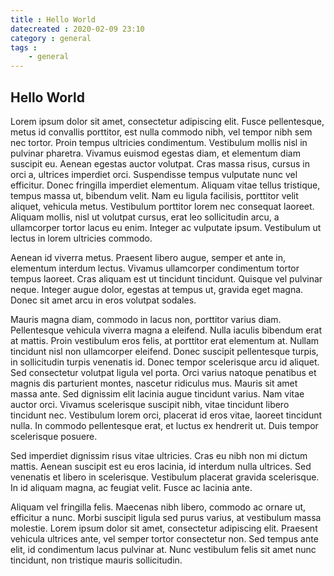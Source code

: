 ```yaml
---
title : Hello World
datecreated : 2020-02-09 23:10
category : general
tags : 
    - general
---
```


## Hello World

Lorem ipsum dolor sit amet, consectetur adipiscing elit. Fusce pellentesque, metus id convallis porttitor, est nulla commodo nibh, vel tempor nibh sem nec tortor. Proin tempus ultricies condimentum. Vestibulum mollis nisl in pulvinar pharetra. Vivamus euismod egestas diam, et elementum diam suscipit eu. Aenean egestas auctor volutpat. Cras massa risus, cursus in orci a, ultrices imperdiet orci. Suspendisse tempus vulputate nunc vel efficitur. Donec fringilla imperdiet elementum. Aliquam vitae tellus tristique, tempus massa ut, bibendum velit. Nam eu ligula facilisis, porttitor velit aliquet, vehicula metus. Vestibulum porttitor lorem nec consequat laoreet. Aliquam mollis, nisl ut volutpat cursus, erat leo sollicitudin arcu, a ullamcorper tortor lacus eu enim. Integer ac vulputate ipsum. Vestibulum ut lectus in lorem ultricies commodo.

Aenean id viverra metus. Praesent libero augue, semper et ante in, elementum interdum lectus. Vivamus ullamcorper condimentum tortor tempus laoreet. Cras aliquam est ut tincidunt tincidunt. Quisque vel pulvinar neque. Integer augue dolor, egestas at tempus ut, gravida eget magna. Donec sit amet arcu in eros volutpat sodales.

Mauris magna diam, commodo in lacus non, porttitor varius diam. Pellentesque vehicula viverra magna a eleifend. Nulla iaculis bibendum erat at mattis. Proin vestibulum eros felis, at porttitor erat elementum at. Nullam tincidunt nisl non ullamcorper eleifend. Donec suscipit pellentesque turpis, in sollicitudin turpis venenatis id. Donec tempor scelerisque arcu id aliquet. Sed consectetur volutpat ligula vel porta. Orci varius natoque penatibus et magnis dis parturient montes, nascetur ridiculus mus. Mauris sit amet massa ante. Sed dignissim elit lacinia augue tincidunt varius. Nam vitae auctor orci. Vivamus scelerisque suscipit nibh, vitae tincidunt libero tincidunt nec. Vestibulum lorem orci, placerat id eros vitae, laoreet tincidunt nulla. In commodo pellentesque erat, et luctus ex hendrerit ut. Duis tempor scelerisque posuere.

Sed imperdiet dignissim risus vitae ultricies. Cras eu nibh non mi dictum mattis. Aenean suscipit est eu eros lacinia, id interdum nulla ultrices. Sed venenatis et libero in scelerisque. Vestibulum placerat gravida scelerisque. In id aliquam magna, ac feugiat velit. Fusce ac lacinia ante.

Aliquam vel fringilla felis. Maecenas nibh libero, commodo ac ornare ut, efficitur a nunc. Morbi suscipit ligula sed purus varius, at vestibulum massa molestie. Lorem ipsum dolor sit amet, consectetur adipiscing elit. Praesent vehicula ultrices ante, vel semper tortor consectetur non. Sed tempus ante elit, id condimentum lacus pulvinar at. Nunc vestibulum felis sit amet nunc tincidunt, non tristique mauris sollicitudin.